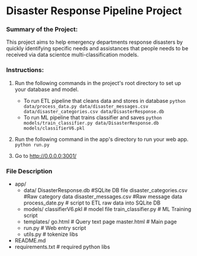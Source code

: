 # Disaster Response Pipeline Project

### Summary of the Project:

This project aims to help emergency departments response disasters by quickly identifying specific needs and assistances that people needs to be received via data scientce multi-classification models. 

### Instructions:
1. Run the following commands in the project's root directory to set up your database and model.

    - To run ETL pipeline that cleans data and stores in database
        `python data/process_data.py data/disaster_messages.csv data/disaster_categories.csv data/DisasterResponse.db`
    - To run ML pipeline that trains classifier and saves
        `python models/train_classifier.py data/DisasterResponse.db models/classifierV6.pkl`

2. Run the following command in the app's directory to run your web app.
    `python run.py`

3. Go to http://0.0.0.0:3001/

### File Description

- app/
    - data/
        DisasterResponse.db  #SQLite DB file
        disaster_categories.csv #Raw category data
        disaster_messages.csv #Raw message data
        process_date.py # script to ETL raw data into SQLite DB
    - models/
        classifierV6.pkl # model file
        train_classifier.py # ML Training script
    - templates/
        go.html # Query text page 
        master.html # Main page
    - run.py # Web entry script
    - utils.py # tokenize libs
- README.md
- requirements.txt # required python libs
